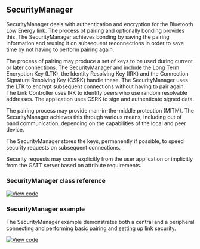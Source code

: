 ## SecurityManager

SecurityManager deals with authentication and encryption for the Bluetooth Low Energy link. The process of pairing and optionally bonding provides this. The SecurityManager achieves bonding by saving the pairing information and reusing it on subsequent reconnections in order to save time by not having to perform pairing again.

The process of pairing may produce a set of keys to be used during current or later connections. The SecurityManager and include the Long Term Encryption Key (LTK), the Identity Resolving Key (IRK) and the Connection Signature Resolving Key (CSRK) handle these. The SecurityManager uses the LTK to encrypt subsequent connections without having to pair again. The Link Controller uses IRK to identify peers who use random resolvable addresses. The application uses CSRK to sign and authenticate signed data.

The pairing process may provide man-in-the-middle protection (MITM). The SecurityManager achieves this through various means, including out of band communication, depending on the capabilities of the local and peer device.

The SecurityManager stores the keys, permanently if possible, to speed security requests on subsequent connections.

Security requests may come explicitly from the user application or implicitly from the GATT server based on attribute requirements.

### SecurityManager class reference

[![View code](https://www.mbed.com/embed/?type=library)](http://os-doc-builder.test.mbed.com/docs/v5.8/mbed-os-api-doxy/class_security_manager.html)

### SecurityManager example

The SecurityManager example demonstrates both a central and a peripheral connecting and performing basic pairing and setting up link security.

[![View code](https://www.mbed.com/embed/?url=https://os.mbed.com/teams/mbed-os-examples/code/mbed-os-example-ble-SM/)](https://os.mbed.com/teams/mbed-os-examples/code/mbed-os-example-ble-SM/file/fcb1e0b995a9/source/main.cpp)
